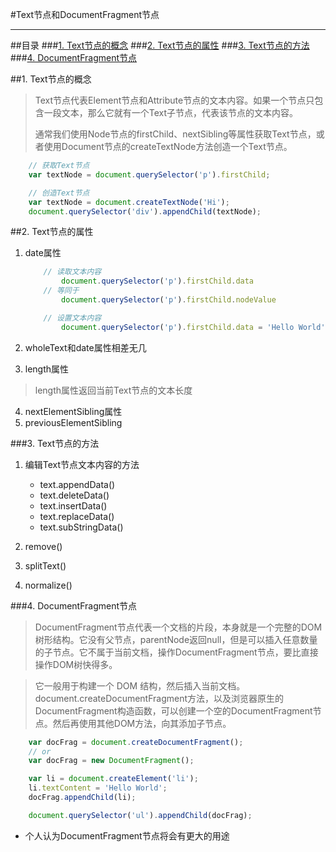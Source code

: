 #Text节点和DocumentFragment节点
***
##目录
###[1. Text节点的概念](#Text节点的概念)
###[2. Text节点的属性](#Text节点的属性)
###[3. Text节点的方法](#Text节点的方法)
###[4. DocumentFragment节点](#DocumentFragment节点)

##<a id="Text节点的概念">1. Text节点的概念</a>
>Text节点代表Element节点和Attribute节点的文本内容。如果一个节点只包含一段文本，那么它就有一个Text子节点，代表该节点的文本内容。
>
>通常我们使用Node节点的firstChild、nextSibling等属性获取Text节点，或者使用Document节点的createTextNode方法创造一个Text节点。


```js
	// 获取Text节点
	var textNode = document.querySelector('p').firstChild;

	// 创造Text节点
	var textNode = document.createTextNode('Hi');
	document.querySelector('div').appendChild(textNode);
```

##<a id="Text节点的属性">2. Text节点的属性</a>

1. date属性
	
	```js
		// 读取文本内容
			document.querySelector('p').firstChild.data
		// 等同于
			document.querySelector('p').firstChild.nodeValue

		// 设置文本内容
			document.querySelector('p').firstChild.data = 'Hello World';
	```
2. wholeText和date属性相差无几

3. length属性
>length属性返回当前Text节点的文本长度

4. nextElementSibling属性
5. previousElementSibling


###<a id="Text节点的方法">3. Text节点的方法</a>
1. 编辑Text节点文本内容的方法
	* text.appendData()
	* text.deleteData()
	* text.insertData()
	* text.replaceData()
	* text.subStringData()
	
2. remove()
3. splitText()
4. normalize()

###<a id="DocumentFragment节点">4. DocumentFragment节点</a>

>DocumentFragment节点代表一个文档的片段，本身就是一个完整的DOM树形结构。它没有父节点，parentNode返回null，但是可以插入任意数量的子节点。它不属于当前文档，操作DocumentFragment节点，要比直接操作DOM树快得多。

>它一般用于构建一个 DOM 结构，然后插入当前文档。document.createDocumentFragment方法，以及浏览器原生的DocumentFragment构造函数，可以创建一个空的DocumentFragment节点。然后再使用其他DOM方法，向其添加子节点。

```js
	var docFrag = document.createDocumentFragment();
	// or
	var docFrag = new DocumentFragment();

	var li = document.createElement('li');
	li.textContent = 'Hello World';
	docFrag.appendChild(li);

	document.querySelector('ul').appendChild(docFrag);
```

* 个人认为DocumentFragment节点将会有更大的用途